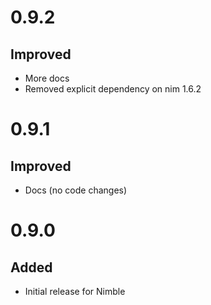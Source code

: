 # 0.9.2
## Improved
- More docs
- Removed explicit dependency on nim 1.6.2

# 0.9.1
## Improved
- Docs (no code changes)

# 0.9.0
## Added
- Initial release for Nimble
